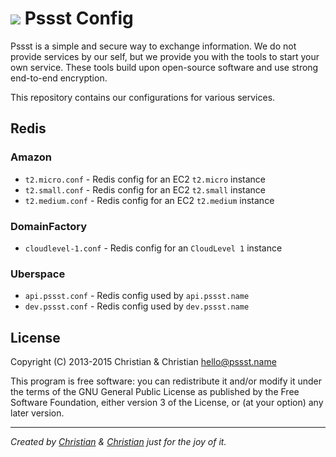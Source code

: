 ![](http://www.gravatar.org/avatar/2aae9030772d5b59240388522f91468f?s=48) Pssst Config
============
Pssst is a simple and secure way to exchange information. We do not provide
services by our self, but we provide you with the tools to start your own
service. These tools build upon open-source software and use strong end-to-end
encryption.

This repository contains our configurations for various services.

Redis
-----
### Amazon
* `t2.micro.conf`  - Redis config for an EC2 `t2.micro` instance
* `t2.small.conf`  - Redis config for an EC2 `t2.small` instance
* `t2.medium.conf` - Redis config for an EC2 `t2.medium` instance

### DomainFactory
* `cloudlevel-1.conf` - Redis config for an `CloudLevel 1` instance

### Uberspace
* `api.pssst.conf` - Redis config used by `api.pssst.name`
* `dev.pssst.conf` - Redis config used by `dev.pssst.name`

License
-------
Copyright (C) 2013-2015  Christian & Christian  <hello@pssst.name>

This program is free software: you can redistribute it and/or modify
it under the terms of the GNU General Public License as published by
the Free Software Foundation, either version 3 of the License, or
(at your option) any later version.

----------
_Created by
[Christian](https://github.com/7-bit) & [Christian](https://github.com/cuhsat)
just for the joy of it._
